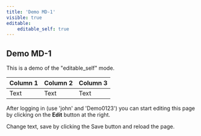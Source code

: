 ```yaml
---
title: 'Demo MD-1'
visible: true
editable:
    editable_self: true
---
```


## Demo MD-1

This is a demo of the "editable_self" mode.  


| Column 1 | Column 2 | Column 3 |
| -------- | -------- | -------- |
| Text     | Text     | Text     |





After logging in (use 'john' and 'Demo0123') you can start editing this page by clicking on the **Edit** button at the right.

Change text, save by clicking the Save button and reload the page.
